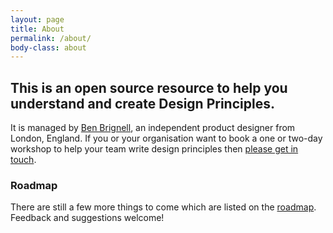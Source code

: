 ```yaml
---
layout: page
title: About
permalink: /about/
body-class: about
---
```

## This is an open source resource to help you understand and create Design Principles.

It is managed by [Ben Brignell](https://benbrignell.com), an independent product designer from London, England. If you or your organisation want to book a one or two-day workshop to help your team write design principles then [please get in touch](https://brignell.uk).

### Roadmap
There are still a few more things to come which are listed on the [roadmap](https://github.com/benbrignell/design-principles/issues?q=is%3Aissue+is%3Aopen+label%3Aroadmap). Feedback and suggestions welcome!
